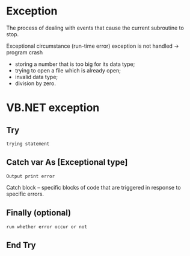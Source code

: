 # Exception
   
The process of dealing with events that cause the current subroutine to stop.

Exceptional circumstance (run-time error)
exception is not handled -> program crash

- storing a number that is too big for its data type; 
- trying to open a file which is already open; 
- invalid data type; 
- division by zero.

# VB.NET exception
## Try
	trying statement
## Catch var As [Exceptional type]
	Output print error
Catch block – specific blocks of code that are triggered in response to specific errors.

## Finally (optional)
	run whether error occur or not
## End Try

